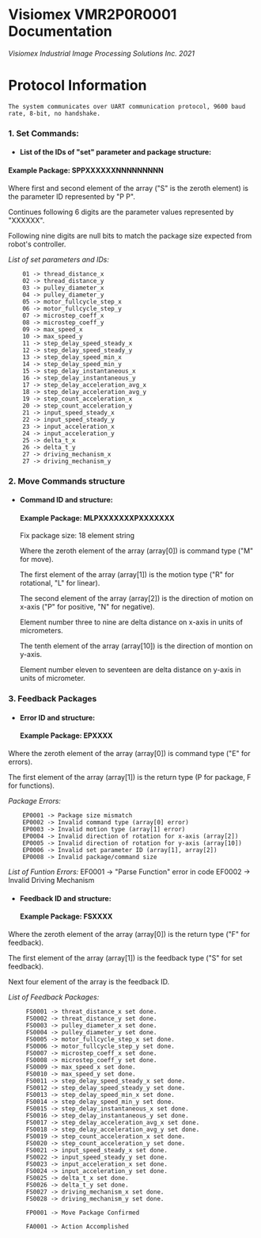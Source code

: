 # **Visiomex VMR2P0R0001 Documentation**

*Visiomex Industrial Image Processing Solutions Inc. 2021*  

# Protocol Information

	The system communicates over UART communication protocol, 9600 baud rate, 8-bit, no handshake.

### 1. Set Commands:

- #### List of the IDs of "set" parameter and package structure:
#### Example Package: SPPXXXXXXNNNNNNNNN   

Where first and second element of the array ("S" is the zeroth element) is the parameter ID represented by "P P".

Continues following 6 digits are the parameter values represented by "XXXXXX".

Following nine digits are null bits to match the package size expected from robot's controller.

*List of set parameters and IDs:*

		01 -> thread_distance_x
		02 -> thread_distance_y
		03 -> pulley_diameter_x
		04 -> pulley_diameter_y
		05 -> motor_fullcycle_step_x
		06 -> motor_fullcycle_step_y
		07 -> microstep_coeff_x
		08 -> microstep_coeff_y
		09 -> max_speed_x
		10 -> max_speed_y
		11 -> step_delay_speed_steady_x
		12 -> step_delay_speed_steady_y
		13 -> step_delay_speed_min_x
		14 -> step_delay_speed_min_y
		15 -> step_delay_instantaneous_x
		16 -> step_delay_instantaneous_y
		17 -> step_delay_acceleration_avg_x
		18 -> step_delay_acceleration_avg_y
		19 -> step_count_acceleration_x
		20 -> step_count_acceleration_y
		21 -> input_speed_steady_x
		22 -> input_speed_steady_y
		23 -> input_acceleration_x
		24 -> input_acceleration_y
		25 -> delta_t_x
		26 -> delta_t_y
		27 -> driving_mechanism_x
		27 -> driving_mechanism_y

### 2. Move Commands structure
- #### Command ID and structure:
  #### Example Package: MLPXXXXXXXPXXXXXXX

	Fix package size: 18 element string

	Where the zeroth element of the array (array[0]) is command type ("M" for move).

	The first element of the array (array[1]) is the motion type ("R" for rotational, "L" for linear).

	The second element of the array (array[2]) is the direction of motion on x-axis ("P" for positive, "N" for negative).

	Element number three to nine are delta distance on x-axis in units of micrometers.

	The tenth element of the array (array[10]) is the direction of montion on y-axis.

	Element number eleven to seventeen are delta distance on y-axis in units of micrometer.

### 3. Feedback Packages
- #### Error ID and structure:
	#### Example Package: EPXXXX

Where the zeroth element of the array (array[0]) is command type ("E" for errors).

The first element of the array (array[1]) is the return type (P for package, F for functions).

*Package Errors:*

		EP0001 -> Package size mismatch
		EP0002 -> Invalid command type (array[0] error)
		EP0003 -> Invalid motion type (array[1] error)
		EP0004 -> Invalid direction of rotation for x-axis (array[2])
		EP0005 -> Invalid direction of rotation for y-axis (array[10])
		EP0006 -> Invalid set parameter ID (array[1], array[2])
		EP0008 -> Invalid package/command size

*List of Funtion Errors:*
		EF0001 -> "Parse Function" error in code
		EF0002 -> Invalid Driving Mechanism

- #### Feedback ID and structure:
  #### Example Package: FSXXXX

Where the zeroth element of the array (array[0]) is  the return type ("F" for feedback).

The first element of the array (array[1]) is the feedback type ("S" for set feedback).

Next four element of the array is the feedback ID.

*List of Feedback Packages:*

		 FS0001 -> threat_distance_x set done.
		 FS0002 -> threat_distance_y set done.
		 FS0003 -> pulley_diameter_x set done.
		 FS0004 -> pulley_diameter_y set done.
		 FS0005 -> motor_fullcycle_step_x set done.
		 FS0006 -> motor_fullcycle_step_y set done.
		 FS0007 -> microstep_coeff_x set done.
		 FS0008 -> microstep_coeff_y set done.
		 FS0009 -> max_speed_x set done.
		 FS0010 -> max_speed_y set done.
		 FS0011 -> step_delay_speed_steady_x set done.
		 FS0012 -> step_delay_speed_steady_y set done.
		 FS0013 -> step_delay_speed_min_x set done.
		 FS0014 -> step_delay_speed_min_y set done.
		 FS0015 -> step_delay_instantaneous_x set done.
		 FS0016 -> step_delay_instantaneous_y set done.
		 FS0017 -> step_delay_acceleration_avg_x set done.
		 FS0018 -> step_delay_acceleration_avg_y set done.
		 FS0019 -> step_count_acceleration_x set done.
		 FS0020 -> step_count_acceleration_y set done.
		 FS0021 -> input_speed_steady_x set done.
		 FS0022 -> input_speed_steady_y set done.
		 FS0023 -> input_acceleration_x set done.
		 FS0024 -> input_acceleration_y set done.
		 FS0025 -> delta_t_x set done.
		 FS0026 -> delta_t_y set done.
		 FS0027 -> driving_mechanism_x set done.
		 FS0028 -> driving_mechanism_y set done.

		 FP0001 -> Move Package Confirmed

		 FA0001 -> Action Accomplished
